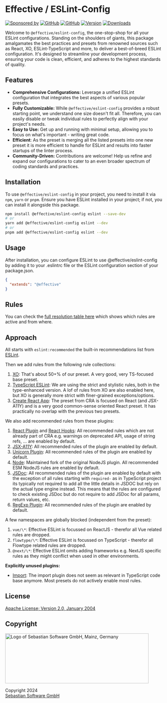 # Effective / ESLint-Config

[![Sponsored by][sponsor-img]][sponsor] [![GitHub][github-license-img]][github] [![GitHub][github-stars-img]][github] [![Version][npm-version-img]][npm] [![Downloads][npm-downloads-img]][npm]

Welcome to `@effective/eslint-config`, the one-stop-shop for all your ESLint configurations. Standing on the shoulders of giants, this package amalgamates the best practices and presets from renowned sources such as React, XO, ESLint-TypeScript and more, to deliver a best-of-breed ESLint configuration. It's designed to streamline your development process, ensuring your code is clean, efficient, and adheres to the highest standards of quality.

[sponsor]: https://www.sebastian-software.de
[sponsor-img]: https://badgen.net/badge/Sponsored%20by/Sebastian%20Software/c41e54
[npm]: https://www.npmjs.com/package/@effective/eslint-config
[npm-downloads-img]: https://badgen.net/npm/dm/@effective/eslint-config
[npm-version-img]: https://badgen.net/npm/v/@effective/eslint-config
[github]: https://github.com/sebastian-software/effective-eslint-config
[github-stars-img]: https://badgen.net/github/stars/sebastian-software/effective-eslint-config
[github-license-img]: https://badgen.net/github/license/sebastian-software/effective-eslint-config

## Features

- **Comprehensive Configurations:** Leverage a unified ESLint configuration that integrates the best aspects of various popular presets.
- **Fully Customizable:** While `@effective/eslint-config` provides a robust starting point, we understand one size doesn't fit all. Therefore, you can easily disable or tweak individual rules to perfectly align with your project's needs.
- **Easy to Use:** Get up and running with minimal setup, allowing you to focus on what's important - writing great code.
- **Efficient**: As the preset is merging all the listed presets into one new preset it is more efficient to handle for ESLint and results into faster startups of the linter process.
- **Community-Driven:** Contributions are welcome! Help us refine and expand our configurations to cater to an even broader spectrum of coding standards and practices.

## Installation

To use `@effective/eslint-config` in your project, you need to install it via `npm`, `yarn` or `pnpm`. Ensure you have ESLint installed in your project; if not, you can install it alongside this package.

```bash
npm install @effective/eslint-config eslint --save-dev
# or
yarn add @effective/eslint-config eslint --dev
# or
pnpm add @effective/eslint-config eslint --dev
```

## Usage

After installation, you can configure ESLint to use @effective/eslint-config by adding it to your .eslintrc file or the ESLint configuration section of your package.json.

```json
{
  "extends": "@effective"
}
```

## Rules

You can check the [full resolution table here](rules.md) which shows which rules are active and from where.

## Approach

All starts with `eslint:recommended` the built-in recommendations list from [ESLint](https://eslint.org).

Then we add rules from the following rule collections:

1. [XO](https://github.com/xojs/eslint-config-xo): That's about 50+% of our preset. A very good, very TS-focused base preset.
2. [TypeScript ESLint](https://typescript-eslint.io/linting/configs/): We are using the strict and stylistic rules, both in the type-enhanced version. A lof of rules from XO are also enabled here, but XO is generally more strict with finer-grained exceptions/options.
3. [Create React App](https://create-react-app.dev/): The preset from CRA is focused on React (and JSX-A11Y) and is a very good common-sense oriented React preset. It has practically no overlap with the previous two presets.

We also add recommended rules from these plugins:

1. [React Plugin](https://www.npmjs.com/package/eslint-plugin-react) and [React Hooks](https://www.npmjs.com/package/eslint-plugin-react-hooks): All recommended rules which are not already part of CRA e.g. warnings on deprecated API, usage of string refs, ... are enabled by default.
2. [JSX-A11Y](https://github.com/jsx-eslint/eslint-plugin-jsx-a11y): All recommended rules of the plugin are enabled by default.
3. [Unicorn Plugin](https://github.com/sindresorhus/eslint-plugin-unicorn): All recommended rules of the plugin are enabled by default.
4. [Node](https://www.npmjs.com/package/eslint-plugin-n): Maintained fork of the original NodeJS plugin. All recommended ESM NodeJS rules are enabled by default.
5. [JSDoc](https://github.com/gajus/eslint-plugin-jsdoc): All recommended rules of the plugin are enabled by default with the exception of all rules starting with `required-` as in TypeScript project its typically not required to add all the little details in JSDOC but rely on the actual type engine instead. This means that the rules are configured to check existing JSDoc but do not require to add JSDoc for all params, return values, etc.
6. [RegExp Plugin](https://www.npmjs.com/package/eslint-plugin-regexp): All recommended rules of the plugin are enabled by default.

A few namespaces are globally blocked (independent from the preset):

1. `vue/\*`: Effective ESLint is focussed on ReactJS - therefor all Vue related rules are dropped.
2. `flowtype/\*`: Effective ESLint is focussed on TypeScript - therefor all Flowtype related rules are dropped.
3. `@next/\*`: Effective ESLint omits adding frameworks e.g. NextJS specific rules as they might conflict when used in other environments.

**Explicitly unused plugins:**

- [Import](https://www.npmjs.com/package/eslint-plugin-import): The import plugin does not seem as relevant in TypeScript code base anymore. Most presets do not actively enable most rules.

## License

[Apache License; Version 2.0, January 2004](http://www.apache.org/licenses/LICENSE-2.0)

## Copyright

<img src="https://cdn.rawgit.com/sebastian-software/sebastian-software-brand/0d4ec9d6/sebastiansoftware-en.svg" alt="Logo of Sebastian Software GmbH, Mainz, Germany" width="460" height="160"/>

Copyright 2024<br/>[Sebastian Software GmbH](https://www.sebastian-software.de)
